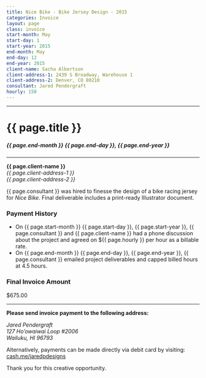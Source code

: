 ```yaml
---
title: Nice Bike - Bike Jersey Design - 2015
categories: Invoice
layout: page
class: invoice
start-month: May
start-day: 1
start-year: 2015
end-month: May
end-day: 12
end-year: 2015
client-name: Sacha Albertson
client-address-1: 2439 S Broadway, Warehouse 1
client-address-2: Denver, CO 80210
consultant: Jared Pendergraft
hourly: 150
---
```


***

# {{ page.title }}

##### {{ page.end-month }} {{ page.end-day }}, {{ page.end-year }}

***

**{{ page.client-name }}**  
*{{ page.client-address-1 }}  
{{ page.client-address-2 }}*

{{ page.consultant }} was hired to finesse the design of a bike racing jersey for *Nice Bike*. Final deliverable includes a print-ready Illustrator document.

### Payment History
- On {{ page.start-month }} {{ page.start-day }}, {{ page.start-year }}, {{ page.consultant }} and {{ page.client-name }} had a phone discussion about the project and agreed on ${{ page.hourly }} per hour as a billable rate.
- On {{ page.end-month }} {{ page.end-day }}, {{ page.end-year }}, {{ page.consultant }} emailed project deliverables and capped billed hours at 4.5 hours.

### Final Invoice Amount

<span class="total">$675.00</span>

***

**Please send invoice payment to the following address:**

*Jared Pendergraft  
127 Ho’owaiwai Loop #2006  
Wailuku, HI 96793*

Alternatively, payments can be made directly via debit card by visiting: [cash.me/jaredpdesigns](https://cash.me/$jaredpdesigns)

Thank you for this creative opportunity.
